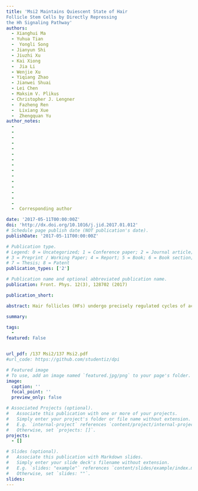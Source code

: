 ```yaml
---
title: 'Msi2 Maintains Quiescent State of Hair
Follicle Stem Cells by Directly Repressing
the Hh Signaling Pathway'
authors:
  - Xianghui Ma
  - Yuhua Tian
  -  Yongli Song
  - Jianyun Shi
  - Jiuzhi Xu
  - Kai Xiong
  -  Jia Li
  - Wenjie Xu
  - Yiqiang Zhao
  - Jianwei Shuai
  - Lei Chen
  - Maksim V. Plikus
  - Christopher J. Lengner
  -  Fazheng Ren
  -  Lixiang Xue
  -  Zhengquan Yu
author_notes:  
  - 
  -
  -  
  - 
  - 
  - 
  -  
  - 
  - 
  - 
  -
  - 
  - 
  -  
  -  
  -  Corresponding author

date: '2017-05-11T00:00:00Z'
doi: 'http://dx.doi.org/10.1016/j.jid.2017.01.012'
# Schedule page publish date (NOT publication's date).
publishDate: '2017-05-11T00:00:00Z'

# Publication type.
# Legend: 0 = Uncategorized; 1 = Conference paper; 2 = Journal article;
# 3 = Preprint / Working Paper; 4 = Report; 5 = Book; 6 = Book section;
# 7 = Thesis; 8 = Patent
publication_types: ['2']

# Publication name and optional abbreviated publication name.
publication: Front. Phys. 12(3), 128702 (2017)

publication_short: 

abstract: Hair follicles (HFs) undergo precisely regulated cycles of active regeneration (anagen), involution (catagen), and relative quiescence (telogen). Hair follicle stem cells (HFSCs) play important roles in regenerative cycling. Elucidating mechanisms that govern HFSC behavior can help uncover the underlying principles of hair development, hair growth disorders, and skin cancers. RNA-binding proteins of the Musashi (Msi) have been implicated in the biology of different stem cell types, yet they have not been studied in HFSCs. Here we utilized gain- and loss-of-function mouse models to demonstrate that forced MSI2 expression retards anagen entry and consequently delays hair growth, whereas loss of Msi2 enhances hair regrowth. Furthermore, our findings show that Msi2 maintains quiescent state of HFSCs in the process of the telogen-to-anagen transition. At the molecular level, our unbiased transcriptome profiling shows that Msi2 represses Hedgehog signaling activity and that Shh is its direct target in the hair follicle. Taken together, our findings reveal the importance of Msi2 in suppressing hair regeneration and maintaining HFSC quiescence. The previously unreported Msi2-Shh-Gli1 pathway adds to the growing understanding of the complex network governing cyclic hair growth.

summary: 

tags:
  - 
featured: False


url_pdf: /137 Msi2/137 Msi2.pdf
#url_code: https://github.com/studentiz/dpi

# Featured image
# To use, add an image named `featured.jpg/png` to your page's folder.
image:
  caption: ''
  focal_point: ''
  preview_only: false

# Associated Projects (optional).
#   Associate this publication with one or more of your projects.
#   Simply enter your project's folder or file name without extension.
#   E.g. `internal-project` references `content/project/internal-project/index.md`.
#   Otherwise, set `projects: []`.
projects:
  - []

# Slides (optional).
#   Associate this publication with Markdown slides.
#   Simply enter your slide deck's filename without extension.
#   E.g. `slides: "example"` references `content/slides/example/index.md`.
#   Otherwise, set `slides: ""`.
slides:
---
```




